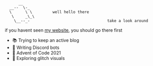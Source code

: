 ```
      __
  __--  \-_
  \      \ \         well hello there
   \     _\_\
    \__--_-                                  take a look around

```

if you havent seen [my website](https://starmaid.github.io), you should go there first

- 📚 Trying to keep an active blog
- 🤖 Writing Discord bots
- 🎄 Advent of Code 2021
- 🎥 Exploring glitch visuals

<!--
**starmaid/starmaid** is a ✨ _special_ ✨ repository because its `README.md` (this file) appears on your GitHub profile.

Here are some ideas to get you started:

- 🔭 I’m currently working on ...
- 🌱 I’m currently learning ...
- 👯 I’m looking to collaborate on ...
- 🤔 I’m looking for help with ...
- 💬 Ask me about ...
- 📫 How to reach me: ...
- 😄 Pronouns: ...
- ⚡ Fun fact: ...
-->
